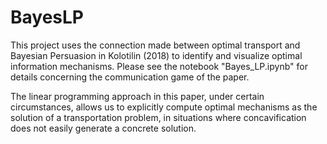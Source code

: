 # BayesLP

This project uses the connection made between optimal transport and Bayesian Persuasion in  Kolotilin (2018) to identify and visualize optimal information mechanisms. Please see the notebook "Bayes_LP.ipynb" for details concerning the communication game of the paper.

The linear programming approach in this paper, under certain circumstances, allows us to explicitly compute optimal mechanisms as the solution of a transportation problem, in situations where concavification does not easily generate a concrete solution.
